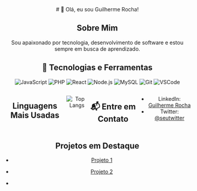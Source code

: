 <center>
# 👋 Olá, eu sou Guilherme Rocha!

## Sobre Mim
Sou apaixonado por tecnologia, desenvolvimento de software e estou sempre em busca de aprendizado.

## 🚀 Tecnologias e Ferramentas
![JavaScript](https://img.shields.io/badge/-JavaScript-F7DF1E?logo=javascript&logoColor=white&style=flat)
![PHP](https://img.shields.io/badge/-PHP-777BB4?logo=php&logoColor=white&style=flat)
![React](https://img.shields.io/badge/-React-61DAFB?logo=react&logoColor=white&style=flat)
![Node.js](https://img.shields.io/badge/-Node.js-339933?logo=node.js&logoColor=white&style=flat)
![MySQL](https://img.shields.io/badge/-MySQL-4479A1?logo=mysql&logoColor=white&style=flat)
![Git](https://img.shields.io/badge/-Git-F05032?logo=git&logoColor=white&style=flat)
![VSCode](https://img.shields.io/badge/-VSCode-007ACC?logo=visual-studio-code&logoColor=white&style=flat)


<div style="display: flex; justify-content: space-between;">

  ## Linguagens Mais Usadas
  ![Top Langs](https://github-readme-stats.vercel.app/api/top-langs/?username=GuilhermeRocha19&layout=compact&theme=radical)

  ## 📬 Entre em Contato
  - LinkedIn: [Guilherme Rocha](https://www.linkedin.com/in/seuperfil)
  - Twitter: [@seutwitter](https://twitter.com/seutwitter)

</div>

## Projetos em Destaque
- [Projeto 1](https://github.com/GuilhermeRocha19/projeto1)
- [Projeto 2](https://github.com/GuilhermeRocha19/projeto2)

- </center>
